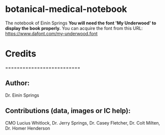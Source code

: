 # botanical-medical-notebook
The notebook of Einín Springs
**You will need the font 'My Underwood' to display the book properly.**
You can acquire the font from this URL: https://www.dafont.com/my-underwood.font

# Credits
==========================
## Author:
Dr. Einín Springs

## Contributions (data, images or IC help):
CMO Lucius Whitlock,
Dr. Jerry Springs,
Dr. Casey Fletcher,
Dr. Colt Milten,
Dr. Homer Henderson
